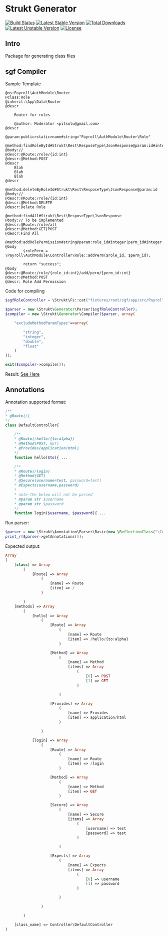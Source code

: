 Strukt Generator
================

[![Build Status](https://travis-ci.org/pitsolu/strukt-generator.svg?branch=master)](https://packagist.org/packages/strukt/generator)
[![Latest Stable Version](https://poser.pugx.org/strukt/generator/v/stable)](https://packagist.org/packages/strukt/generator)
[![Total Downloads](https://poser.pugx.org/strukt/generator/downloads)](https://packagist.org/packages/strukt/generator)
[![Latest Unstable Version](https://poser.pugx.org/strukt/generator/v/unstable)](https://packagist.org/packages/strukt/generator)
[![License](https://poser.pugx.org/strukt/generator/license)](https://packagist.org/packages/strukt/generator)

## Intro
Package for generating class files

## sgf Compiler

Sample Template

```
@ns:Payroll\AuthModule\Router
@class:Role
@inherit:\App\Data\Router
@descr

    Router for roles

    @author: Moderator <pitsolu@gmail.com>
@descr

@param:public>static>name#string="Payroll\AuthModule\Router\Role"

@method:findRoleById#Strukt\Rest\ResposeType\JsonResponse@param:id#integer
@body://
@descr:@Route:/role/{id:int}
@descr:@Method:POST
@descr
    Blah
    Blah
    Blah
@descr

@method:deleteByRoleId#Strukt\Rest\ResposeType\JsonResponse@param:id
@body://
@descr:@Route:/role/{id:int}
@descr:@Method:DELETE
@descr:Delete Role

@method:findAll#Strukt\Rest\ResposeType\JsonResponse
@body:// To be implemented
@descr:@Route:/role/all
@descr:@Method:GET|POST
@descr:Find All

@method:addRolePermission#string@param:role_id#integer|perm_id#integer
@body
        $rolePerm = \Payroll\AuthModule\Controller\Role::addPerm($role_id, $perm_id);

        return "success";
@body
@descr:@Route:/role/{role_id:int}/add/perm/{perm_id:int}
@descr:@Method:POST
@descr: Role Add Permission
```

Code for compiling

```php
$sgfRoleController = \Strukt\Fs::cat("fixtures/root/sgf/app/src/Payroll/AuthModule/Controller/Role.sgf");
        
$parser = new \Strukt\Generator\Parser($sgfRoleController);
$compiler = new \Strukt\Generator\Compiler($parser, array(

    "excludeMethodParamTypes"=>array(

        "string",
        "integer",
        "double",
        "float"
    )
));

exit($compiler->compile());
```

Result: [See Here](https://github.com/pitsolu/strukt-generator/blob/master/fixtures/root/app/src/Payroll/AuthModule/Router/Role.php)


## Annotations

Annotation supported format:

```php
/**
* @Route(/)
*/
class DefaultController{

    /**
    * @Route(/hello/{to:alpha})
    * @Method(POST, GET)
    * @Provides(application/html) 
    */
    function hello($to){ ...

    /**
    * @Route(/login)
    * @Method(GET)
    * @Secure(username=test, password=test)
    * @Expects(username,password)
    *
    * note the below will not be parsed
    * @param str $username
    * @param str $password
    */
    function login($username, $password){ ...
```

Run parser:

```php
$parser = new \Strukt\Annotation\Parser\Basic(new \ReflectionClass("\Controller\DefaultController"));
print_r($parser->getAnnotations());
```

Expected output:

```php
Array
(
    [class] => Array
        (
            [Route] => Array
                (
                    [name] => Route
                    [item] => /
                )

        )
    [methods] => Array
        (
            [hello] => Array
                (
                    [Route] => Array
                        (
                            [name] => Route
                            [item] => /hello/{to:alpha}
                        )

                    [Method] => Array
                        (
                            [name] => Method
                            [items] => Array
                                (
                                    [0] => POST
                                    [1] => GET
                                )

                        )

                    [Provides] => Array
                        (
                            [name] => Provides
                            [item] => application/html
                        )

                )

            [login] => Array
                (
                    [Route] => Array
                        (
                            [name] => Route
                            [item] => /login
                        )

                    [Method] => Array
                        (
                            [name] => Method
                            [item] => GET
                        )

                    [Secure] => Array
                        (
                            [name] => Secure
                            [items] => Array
                                (
                                    [username] => test
                                    [password] => test
                                )

                        )

                    [Expects] => Array
                        (
                            [name] => Expects
                            [items] => Array
                                (
                                    [0] => username
                                    [1] => password
                                )

                        )

                )

        )

    [class_name] => Controller\DefaultController
)
```